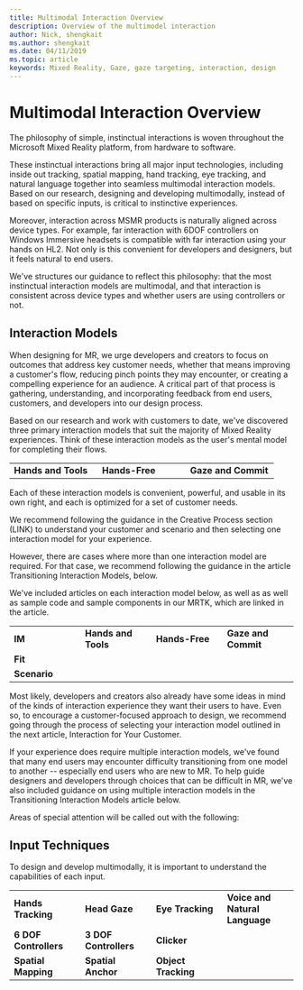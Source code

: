 ```yaml
---
title: Multimodal Interaction Overview
description: Overview of the multimodel interaction
author: Nick, shengkait
ms.author: shengkait
ms.date: 04/11/2019
ms.topic: article
keywords: Mixed Reality, Gaze, gaze targeting, interaction, design
---
```


# Multimodal Interaction Overview
The philosophy of simple, instinctual interactions is woven throughout the Microsoft Mixed Reality platform, from hardware to software. 

These instinctual interactions bring all major input technologies, including inside out tracking, spatial mapping, hand tracking, eye tracking, and natural language together into seamless multimodal interaction models.  Based on our research, designing and developing multimodally, instead of based on specific inputs, is critical to instinctive experiences. 

Moreover, interaction across MSMR products is naturally aligned across device types.  For example, far interaction with 6DOF controllers on Windows Immersive headsets is compatible with far interaction using your hands on HL2.  Not only is this convenient for developers and designers, but it feels natural to end users. 

We've structures our guidance to reflect this philosophy: that the most instinctual interaction models are multimodal, and that interaction is consistent across device types and whether users are using controllers or not.

## Interaction Models
When designing for MR, we urge developers and creators to focus on outcomes that address key customer needs, whether that means improving a customer's flow, reducing pinch points they may encounter, or creating a compelling experience for an audience.  A critical part of that process is gathering, understanding, and incorporating feedback from end users, customers, and developers into our design process.

Based on our research and work with customers to date, we've discovered three primary interaction models that suit the majority of Mixed Reality experiences.  Think of these interaction models as the user's mental model for completing their flows. 

<table>
    <colgroup>
    <col width="33%" />
    <col width="33%" />
    <col width="33%" />
    </colgroup>
    <tr>
        <td><strong>Hands and Tools</strong></td>
        <td><strong>Hands-Free</strong></td>
        <td><strong>Gaze and Commit</strong></td>
    </tr> 
</table>

Each of these interaction models is convenient, powerful, and usable in its own right, and each is optimized for a set of customer needs. 

We recommend following the guidance in the Creative Process section (LINK) to understand your customer and scenario and then selecting one interaction model for your experience. 

However, there are cases where more than one interaction model are required.  For that case, we recommend following the guidance in the article Transitioning Interaction Models, below.

We've included articles on each interaction model below, as well as as well as sample code and sample components in our MRTK, which are linked in the article. 

<table>
    <colgroup>
    <col width="25%" />
    <col width="25%" />
    <col width="25%" />
    <col width="25%" />
    </colgroup>
    <tr>
        <td><strong>IM</strong></td>
        <td><strong>Hands and Tools</strong></td>
        <td><strong>Hands-Free</strong></td>
        <td><strong>Gaze and Commit</strong></td>
    </tr>
    <tr>
        <td><strong>Fit</strong></td>
        <td><strong></strong></td>
        <td><strong></strong></td>
    </tr>
    <tr>
        <td><strong>Scenario</strong></td>
        <td><strong></strong></td>
        <td><strong></strong></td>
    </tr>
</table>


Most likely, developers and creators also already have some ideas in mind of the kinds of interaction experience they want their users to have. Even so, to encourage a customer-focused approach to design, we recommend going through the process of selecting your interaction model outlined in the next article, Interaction for Your Customer.

If your experience does require multiple interaction models, we've found that many end users may encounter difficulty transitioning from one model to another -- especially end users who are new to MR.  To help guide designers and developers through choices that can be difficult in MR, we've also included guidance on using multiple interaction models in the Transitioning Interaction Models article below. 

Areas of special attention will be called out with the following:

## Input Techniques
To design and develop multimodally, it is important to understand the capabilities of each input.
<table>
    <colgroup>
    <col width="25%" />
    <col width="25%" />
    <col width="25%" />
    <col width="25%" />
    </colgroup>
    <tr>
        <td><strong>Hands Tracking</strong></td>
        <td><strong>Head Gaze</strong></td>
        <td><strong>Eye Tracking</strong></td>
        <td><strong>Voice and Natural Language</strong></td>
    </tr>
    <tr>
        <td><strong>6 DOF Controllers</strong></td>
        <td><strong>3 DOF Controllers</strong></td>
        <td><strong>Clicker</strong></td>
    </tr>
    <tr>
        <td><strong>Spatial Mapping</strong></td>
        <td><strong>Spatial Anchor</strong></td>
        <td><strong>Object Tracking</strong></td>
    </tr>
</table>
